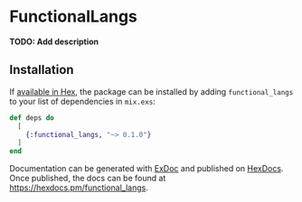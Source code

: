 # FunctionalLangs

**TODO: Add description**

## Installation

If [available in Hex](https://hex.pm/docs/publish), the package can be installed
by adding `functional_langs` to your list of dependencies in `mix.exs`:

```elixir
def deps do
  [
    {:functional_langs, "~> 0.1.0"}
  ]
end
```

Documentation can be generated with [ExDoc](https://github.com/elixir-lang/ex_doc)
and published on [HexDocs](https://hexdocs.pm). Once published, the docs can
be found at <https://hexdocs.pm/functional_langs>.

